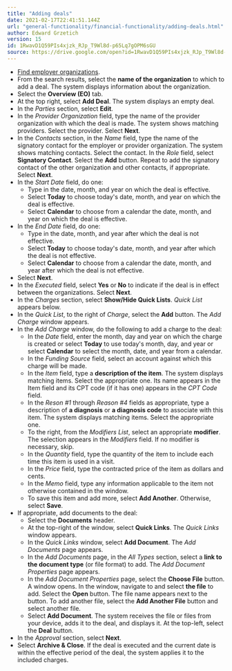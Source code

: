 ```yaml
---
title: "Adding deals"
date: 2021-02-17T22:41:51.144Z
url: "general-functionality/financial-functionality/adding-deals.html"
author: Edward Grzetich
version: 15
id: 1RwavD1Q59PIs4xjzk_RJp_T9Wl8d-p65Lq7gOPM6sGU
source: https://drive.google.com/open?id=1RwavD1Q59PIs4xjzk_RJp_T9Wl8d-p65Lq7gOPM6sGU
---
```

* [Find employer organizations](finding-employer-organizations.html).
* From the search results, select the <strong>name of the organization</strong> to which to add a deal. The system displays information about the organization.
* Select the <strong>Overview (EO)</strong> tab.
* At the top right, select <strong>Add Deal</strong>. The system displays an empty deal.
* In the <em>Parties</em> section, select <strong>Edit</strong>. 
* In the <em>Provider Organization</em> field, type the name of the provider organization with which the deal is made. The system shows matching providers. Select the provider. Select <strong>Next</strong>.
* In the <em>Contacts</em> section, in the <em>Name</em> field, type the name of the signatory contact for the employer or provider organization. The system shows matching contacts. Select the contact. In the <em>Role</em> field, select <strong>Signatory Contact</strong>. Select the <strong>Add</strong> button. Repeat to add the signatory contact of the other organization and other contacts, if appropriate. Select <strong>Next</strong>.
* In the <em>Start Date</em> field, do one:
    * Type in the date, month, and year on which the deal is effective.
    * Select <strong>Today</strong> to choose today's date, month, and year on which the deal is effective.
    * Select <strong>Calendar</strong> to choose from a calendar the date, month, and year on which the deal is effective.
* In the <em>End Date</em> field, do one:
    * Type in the date, month, and year after which the deal is not effective.
    * Select <strong>Today</strong> to choose today's date, month, and year after which the deal is not effective.
    * Select <strong>Calendar</strong> to choose from a calendar the date, month, and year after which the deal is not effective.
* Select <strong>Next</strong>.
* In the <em>Executed</em> field, select <strong>Yes</strong> or <strong>No</strong> to indicate if the deal is in effect between the organizations. Select <strong>Next</strong>.
* In the <em>Charges</em> section, select <strong>Show/Hide Quick Lists</strong>. <em>Quick List</em> appears below.
* In the <em>Quick List</em>, to the right of <em>Charge</em>, select the <strong>Add</strong> button. The <em>Add Charge</em> window appears.
* In the <em>Add Charge</em> window, do the following to add a charge to the deal:
    * In the <em>Date</em> field, enter the month, day and year on which the charge is created or select <strong>Today</strong> to use today's month, day, and year or select <strong>Calendar</strong> to select the month, date, and year from a calendar.
    * In the <em>Funding Source</em> field, select an account against which this charge will be made.
    * In the <em>Item</em> field, type a <strong>description of the item</strong>. The system displays matching items. Select the appropriate one. Its name appears in the Item field and its CPT code (if it has one) appears in the <em>CPT Code</em> field.
    * In the <em>Reson #1</em> through <em>Reason #4</em> fields as appropriate, type a description of <strong>a diagnosis</strong> or <strong>a diagnosis code</strong> to associate with this item. The system displays matching items. Select the appropriate one.
    * To the right, from the <em>Modifiers List</em>, select an appropriate <strong>modifier</strong>. The selection appears in the <em>Modifiers</em> field. If no modifier is necessary, skip.
    * In the <em>Quantity</em> field, type the quantity of the item to include each time this item is used in a visit.
    * In the <em>Price</em> field, type the contracted price of the item as dollars and cents.
    * In the <em>Memo</em> field, type any information applicable to the item not otherwise contained in the window.
    * To save this item and add more, select <strong>Add Another</strong>. Otherwise, select <strong>Save</strong>.
* If appropriate, add documents to the deal:
    * Select the <strong>Documents</strong> header.
    * At the top-right of the window, select <strong>Quick Links</strong>. The <em>Quick Links</em> window appears.
    * In the <em>Quick Links</em> window, select <strong>Add Document</strong>. The <em>Add Documents</em> page appears.
    * In the <em>Add Documents</em> page, in the <em>All Types</em> section, select a <strong>link to the document type</strong> (or file format) to add. The <em>Add Document Properties</em> page appears.
    * In the <em>Add Document Properties</em> page, select the <strong>Choose File</strong> button. A window opens. In the window, navigate to and select <strong>the file</strong> to add. Select the <strong>Open</strong> button. The file name appears next to the button. To add another file, select the <strong>Add Another File</strong> button and select another file.
    * Select <strong>Add Document</strong>. The system receives the file or files from your device, adds it to the deal, and displays it. At the top-left, select the <strong>Deal</strong> button.
* In the <em>Approval</em> section, select <strong>Next</strong>.
* Select <strong>Archive & Close</strong>. If the deal is executed and the current date is within the effective period of the deal, the system applies it to the included charges.
